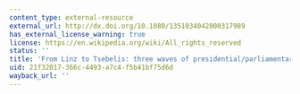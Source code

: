 ```yaml
---
content_type: external-resource
external_url: http://dx.doi.org/10.1080/1351034042000317989
has_external_license_warning: true
license: https://en.wikipedia.org/wiki/All_rights_reserved
status: ''
title: 'From Linz to Tsebelis: three waves of presidential/parliamentary studies?'
uid: 21f32017-366c-4493-a7c4-f5b41bf75d6d
wayback_url: ''
---
```


